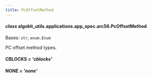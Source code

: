 ```yaml
---
title: PcOffsetMethod
---
```


#### _class_ algokit_utils.applications.app_spec.arc56.PcOffsetMethod

Bases: `str`, `enum.Enum`

PC offset method types.

#### CBLOCKS _= 'cblocks'_

#### NONE _= 'none'_
